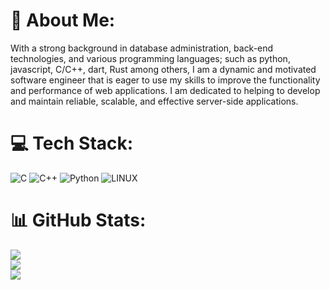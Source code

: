 # 💫 About Me:
With a strong background in database administration, back-end technologies, and various programming languages; such as python, javascript, C/C++, dart, Rust among others, I am a dynamic and
motivated software engineer that is eager to use my skills to improve the functionality and performance of web
applications. I am dedicated to helping to develop and maintain reliable, scalable, and effective server-side applications.


# 💻 Tech Stack:
![C](https://img.shields.io/badge/c-%2300599C.svg?style=for-the-badge&logo=c&logoColor=white) ![C++](https://img.shields.io/badge/c++-%2300599C.svg?style=for-the-badge&logo=c%2B%2B&logoColor=white) ![Python](https://img.shields.io/badge/python-3670A0?style=for-the-badge&logo=python&logoColor=ffdd54) ![LINUX](https://img.shields.io/badge/Linux-FCC624?style=for-the-badge&logo=linux&logoColor=black)
# 📊 GitHub Stats:
![](https://github-readme-stats.vercel.app/api?username=Ras-Pekt&theme=shades-of-purple&hide_border=false&include_all_commits=false&count_private=false)<br/>
![](https://github-readme-streak-stats.herokuapp.com/?user=Ras-Pekt&theme=shades-of-purple&hide_border=false)<br/>
![](https://github-readme-stats.vercel.app/api/top-langs/?username=Ras-Pekt&theme=shades-of-purple&hide_border=false&include_all_commits=false&count_private=false&layout=compact)


